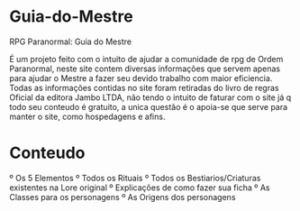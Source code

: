 # Guia-do-Mestre

RPG Paranormal: Guia do Mestre

É um projeto feito com o intuito de ajudar a comunidade de rpg de Ordem Paranormal, neste site contem diversas informações que servem apenas para ajudar o Mestre a fazer seu devido trabalho com maior eficiencia. Todas as informações contidas no site foram retiradas do livro de regras Oficial da editora Jambo LTDA, não tendo o intuito de faturar com o site já q todo seu conteudo é gratuito, a unica questão é o apoia-se que serve para manter o site, como hospedagens e afins.

# Conteudo

º Os 5 Elementos
º Todos os Rituais
º Todos os Bestiarios/Criaturas existentes na Lore original
º Explicações de como fazer sua ficha
º As Classes para os personagens
º As Origens dos personagens
